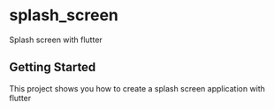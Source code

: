# splash_screen

Splash screen with flutter

## Getting Started

This project shows you how to create a splash screen application with flutter
